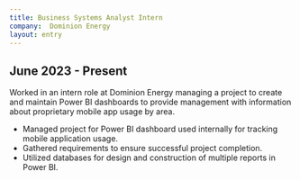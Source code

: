 ```yaml
---
title: Business Systems Analyst Intern
company:  Dominion Energy
layout: entry
---
```

## June 2023 - Present
Worked in an intern role at Dominion Energy managing a project to create and maintain Power BI dashboards to provide management with information about proprietary mobile app usage by area.

* Managed project for Power BI dashboard used internally for tracking mobile application usage.
*	Gathered requirements to ensure successful project completion.
* Utilized databases for design and construction of multiple reports in Power BI.
